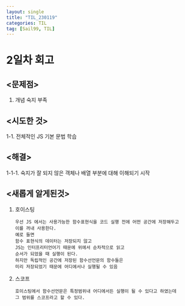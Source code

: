 ```yaml
---
layout: single
title: "TIL_230119"
categories: TIL
tag: [Sail99, TIL]
---
```

# 2일차  회고



## <문제점>

1. 개념 숙지 부족

## <시도한 것>

1-1. 전체적인 JS 기본 문법 학습

## <해결> 

1-1-1. 숙지가 잘 되지 않은 객체나 배열 부분에 대해 이해되기 시작


## <새롭게 알게된것>

1. 호이스팅

   ```
   우선 JS 에서는 사용가능한 함수표현식을 코드 실행 전에 어떤 공간에 저장해두고
   이를 꺼내 사용한다. 
   예로 들면
   함수 표현식의 데이터는 저장되지 않고 
   JS는 인터프리터언어기 때문에 위에서 순차적으로 읽고
   순서가 되었을 때 실행이 된다.
   하지만 독립적인 공간에 저장된 함수선언문의 함수들은
   미리 저장되었기 때문에 어디에서나 실행될 수 있음
   ```

2. 스코프

   ```
   호이스팅에서 함수선언문은 특정범위내 어디에서든 실행이 될 수 있다고 하였는데
   그 범위를 스코프라고 할 수 있다.
   ```

   ​


